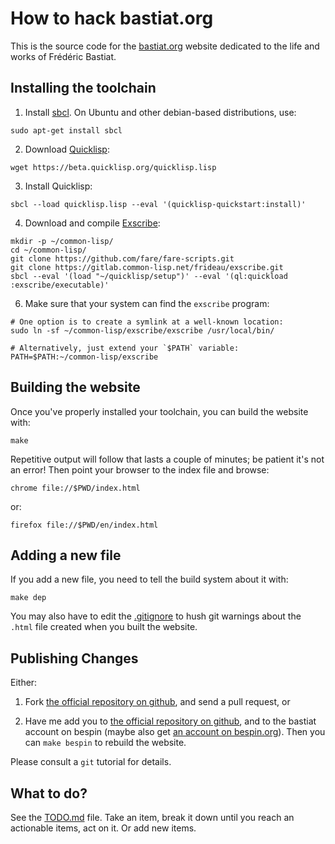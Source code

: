 How to hack bastiat.org
=======================

This is the source code for the [bastiat.org](http://bastiat.org/)
website dedicated to the life and works of Frédéric Bastiat.


Installing the toolchain
------------------------

  1. Install [sbcl](http://sbcl.org/). On Ubuntu and other debian-based distributions, use:

	sudo apt-get install sbcl

  2. Download [Quicklisp](https://www.quicklisp.org/beta/):

	wget https://beta.quicklisp.org/quicklisp.lisp

  3. Install Quicklisp:

	sbcl --load quicklisp.lisp --eval '(quicklisp-quickstart:install)'

  4. Download and compile [Exscribe](http://cliki.net/Exscribe):

	mkdir -p ~/common-lisp/
	cd ~/common-lisp/
	git clone https://github.com/fare/fare-scripts.git
	git clone https://gitlab.common-lisp.net/frideau/exscribe.git
	sbcl --eval '(load "~/quicklisp/setup")' --eval '(ql:quickload :exscribe/executable)'

  6. Make sure that your system can find the `exscribe` program:

	# One option is to create a symlink at a well-known location:
	sudo ln -sf ~/common-lisp/exscribe/exscribe /usr/local/bin/

	# Alternatively, just extend your `$PATH` variable:
	PATH=$PATH:~/common-lisp/exscribe


Building the website
--------------------

Once you've properly installed your toolchain, you can build the website with:

	make

Repetitive output will follow that lasts a couple of minutes; be patient
it's not an error! Then point your browser to the index file and browse:

	chrome file://$PWD/index.html

or:

	firefox file://$PWD/en/index.html


Adding a new file
-----------------

If you add a new file, you need to tell the build system about it with:

	make dep

You may also have to edit the [.gitignore](.gitignore) to hush git
warnings about the `.html` file created when you built the website.


Publishing Changes
------------------

Either:

   1. Fork [the official repository on github](http://github.com/fare/bastiat.org),
      and send a pull request, or

   2. Have me add you to
      [the official repository on github](http://github.com/fare/bastiat.org),
      and to the bastiat account on bespin
	  (maybe also get [an account on bespin.org](bespin.org/application.html)).
	  Then you can `make bespin` to rebuild the website.

Please consult a `git` tutorial for details.


What to do?
-----------

See the [TODO.md](TODO.md) file.
Take an item, break it down until you reach an actionable items, act on it.
Or add new items.
